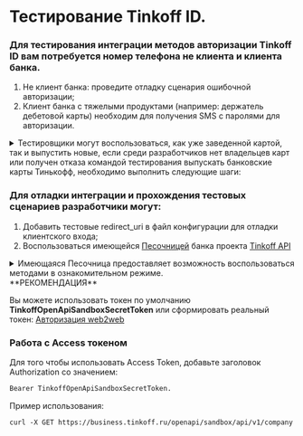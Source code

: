 # Тестирование Tinkoff ID.

### Для тестирования интеграции методов авторизации Tinkoff ID вам потребуется номер телефона не клиента и клиента банка.

1. Не клиент банка: проведите отладку сценария ошибочной авторизации;
2. Клиент банка с тяжелыми продуктами (например: держатель дебетовой карты) необходим для получения SMS с паролями для авторизации.
<details><summary>Тестировщики могут воспользоваться, как уже заведенной картой, так и выпустить новые, если среди разработчиков нет владельцев карт или получен отказа командой тестирования выпускать банковские карты Тинькофф, необходимо выполнить следующие шаги:</summary>
    <ol>
        <li>
            Открыть дебетовую карту (Tinkoff Black) на другого сотрудника компании (например: менеджера). Важно: у сотрудника не должно быть существующих карт Тинькофф, нельзя дополнительно открывать кредитную карту Тинькофф.
        </li>
        <li>
            Отправить письмо команде Тинькофф, в котором будет указано, на какой телефонный номер (тестировщика) необходимо изменить получение SMS по операциям карты. Альтернативный вариант: настроить редирект SMS от Tinkoff на номер телефона тестировщика. В данный момент это позволяют сделать только некоторые Android платформы, у iOS это сделать не получится.
        </li>
        <li>
            Подтвердить по телефону смену номера (будет звонок сотрудника банка). Клиент должен знать на какой номер будет произведена смена.
        </li>
        <li>
            Провести тестирование.
        </li>
        <li>
            Обратиться в банк с просьбой смены номера на исходный.
        </li>
        <li>
            Подтвердить смену номера.
        </li>
    </ol>
</details>


###  Для отладки интеграции и прохождения тестовых сценариев разработчики могут:

1. Добавить тестовые redirect_uri в файл конфигурации для отладки клиентского входа;
2. Воспользоваться имеющейся [Песочницей](https://business.tinkoff.ru/openapi/sandbox/docs) банка проекта [Tinkoff API](https://business.tinkoff.ru/openapi/docs)
<details><summary>Имеющаяся Песочница предоставляет возможность воспользоваться методами в ознакомительном режиме.</summary>

1.  Действия с песочницей не воздействуют на реальные данные.
2. В данной версии песочницы вам не нужно получать токен.
3. Функциональность песочницы находится в доработке, поэтому возможны достаточно частые изменения ее домена и префиксов путей.
4. Вы можете протестировать свою интеграцию, не боясь испортить реальные данные.

</details>
**РЕКОМЕНДАЦИЯ**

Вы можете использовать токен по умолчанию **TinkoffOpenApiSandboxSecretToken** или сформировать реальный токен: [Авторизация web2web](https://tinkoff.github.io/tinkoff-id/w2w/)


### Работа с Access токеном

Для того чтобы использовать Access Token, добавьте заголовок Authorization со значением:
```html
Bearer TinkoffOpenApiSandboxSecretToken.
```
Пример использования:
```html
curl -X GET https://business.tinkoff.ru/openapi/sandbox/api/v1/company -H 'Authorization: Bearer TinkoffOpenApiSandboxSecretToken' -H 'Content-Type: application/json'
```